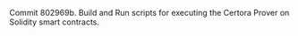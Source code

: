Commit 802969b.                    Build and Run scripts for executing the Certora Prover on Solidity smart contracts.